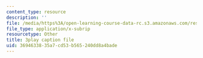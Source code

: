 ```yaml
---
content_type: resource
description: ''
file: /media/https%3A/open-learning-course-data-rc.s3.amazonaws.com/res-ec-001-exploring-fairness-in-machine-learning-for-international-development-spring-2020/3694633835a7cd53b565240dd8a4bade_euwc0va-7Vo.srt
file_type: application/x-subrip
resourcetype: Other
title: 3play caption file
uid: 36946338-35a7-cd53-b565-240dd8a4bade
---
```

